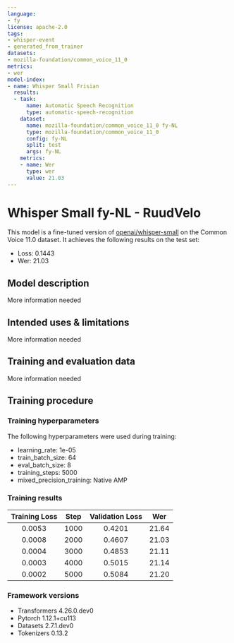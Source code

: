 ```yaml
---
language:
- fy
license: apache-2.0
tags:
- whisper-event
- generated_from_trainer
datasets:
- mozilla-foundation/common_voice_11_0
metrics:
- wer
model-index:
- name: Whisper Small Frisian
  results:
  - task:
      name: Automatic Speech Recognition
      type: automatic-speech-recognition
    dataset:
      name: mozilla-foundation/common_voice_11_0 fy-NL
      type: mozilla-foundation/common_voice_11_0
      config: fy-NL
      split: test
      args: fy-NL
    metrics:
    - name: Wer
      type: wer
      value: 21.03
---
```


<!-- This model card has been generated automatically according to the information the Trainer had access to. You
should probably proofread and complete it, then remove this comment. -->

# Whisper Small fy-NL - RuudVelo

This model is a fine-tuned version of [openai/whisper-small](https://huggingface.co/openai/whisper-small) on the Common Voice 11.0 dataset.
It achieves the following results on the test set:
- Loss: 0.1443
- Wer: 21.03

## Model description
More information needed
## Intended uses & limitations
More information needed
## Training and evaluation data
More information needed
## Training procedure
### Training hyperparameters
The following hyperparameters were used during training:
- learning_rate: 1e-05
- train_batch_size: 64
- eval_batch_size: 8
- training_steps: 5000
- mixed_precision_training: Native AMP

### Training results

| Training Loss |  Step | Validation Loss | Wer    |
|:-------------:|:-----:|:---------------:|:------:|
| 0.0053        |  1000 | 0.4201          | 21.64  |
| 0.0008        |  2000 | 0.4607          | 21.03  |
| 0.0004        |  3000 | 0.4853          | 21.11  |
| 0.0003        |  4000 | 0.5015          | 21.14  |
| 0.0002        |  5000 | 0.5084          | 21.20  |

### Framework versions

- Transformers 4.26.0.dev0
- Pytorch 1.12.1+cu113
- Datasets 2.7.1.dev0
- Tokenizers 0.13.2